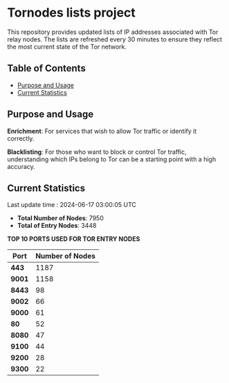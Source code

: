 # Tornodes lists project

This repository provides updated lists of IP addresses associated with Tor relay nodes. The lists are refreshed every 30 minutes to ensure they reflect the most current state of the Tor network.

## Table of Contents

- [Purpose and Usage](#purpose-and-usage)
- [Current Statistics](#current-statistics)


## Purpose and Usage

**Enrichment**: For services that wish to allow Tor traffic or identify it correctly.

**Blacklisting**: For those who want to block or control Tor traffic, understanding which IPs belong to Tor can be a starting point with a high accuracy.

## Current Statistics

Last update time : 2024-06-17 03:00:05 UTC

- **Total Number of Nodes**: 7950
- **Total of Entry Nodes**: 3448

**TOP 10 PORTS USED FOR TOR ENTRY NODES**

| **Port** | **Number of Nodes** |
|------|-----------------|
| **443**   | 1187  |
| **9001**   | 1158  |
| **8443**   | 98  |
| **9002**   | 66  |
| **9000**   | 61  |
| **80**   | 52  |
| **8080**   | 47  |
| **9100**   | 44  |
| **9200**   | 28  |
| **9300**   | 22  |

